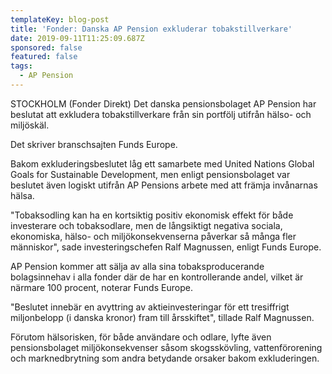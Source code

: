 ```yaml
---
templateKey: blog-post
title: 'Fonder: Danska AP Pension exkluderar tobakstillverkare'
date: 2019-09-11T11:25:09.687Z
sponsored: false
featured: false
tags:
  - AP Pension
---
```

STOCKHOLM (Fonder Direkt) Det danska pensionsbolaget AP Pension har beslutat att exkludera tobakstillverkare från sin portfölj utifrån hälso- och miljöskäl.



Det skriver branschsajten Funds Europe.



Bakom exkluderingsbeslutet låg ett samarbete med United Nations Global Goals for Sustainable Development, men enligt pensionsbolaget var beslutet även logiskt utifrån AP Pensions arbete med att främja invånarnas hälsa.



"Tobaksodling kan ha en kortsiktig positiv ekonomisk effekt för både investerare och tobaksodlare, men de långsiktigt negativa sociala, ekonomiska, hälso- och miljökonsekvenserna påverkar så många fler människor", sade investeringschefen Ralf Magnussen, enligt Funds Europe.



AP Pension kommer att sälja av alla sina tobaksproducerande bolagsinnehav i alla fonder där de har en kontrollerande andel, vilket är närmare 100 procent, noterar Funds Europe.



"Beslutet innebär en avyttring av aktieinvesteringar för ett tresiffrigt miljonbelopp (i danska kronor) fram till årsskiftet", tillade Ralf Magnussen.



Förutom hälsorisken, för både användare och odlare, lyfte även pensionsbolaget miljökonsekvenser såsom skogsskövling, vattenförorening och marknedbrytning som andra betydande orsaker bakom exkluderingen.
